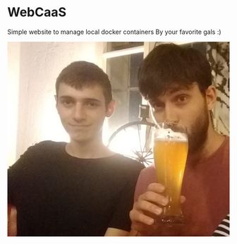 # WebCaaS
Simple website to manage local docker containers
By your favorite gals :)

![Alt source](resources/logo.png?raw=true)
